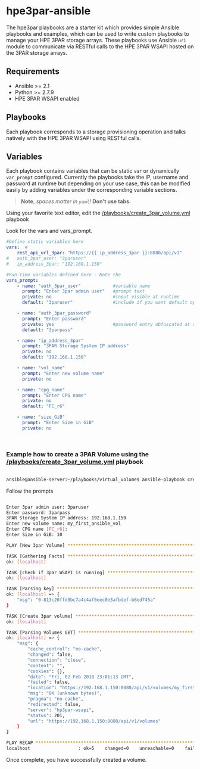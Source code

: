 # hpe3par-ansible

The hpe3par playbooks are a starter kit which provides simple Ansible playbooks and examples, which can be used to write custom playbooks to manage your HPE 3PAR storage arrays. These playbooks use Ansible ```uri``` module to communicate via RESTful calls to the HPE 3PAR WSAPI hosted on the 3PAR storage arrays.

## Requirements
 - Ansible >= 2.1
 - Python >= 2.7.9
 - HPE 3PAR WSAPI enabled
 
## Playbooks
Each playbook corresponds to a storage provisioning operation and talks natively with the HPE 3PAR WSAPI using RESTful calls.

## Variables
Each playbook contains variables that can be static `var` or dynamically `var_prompt` configured. Currently the playbooks take the IP, username and password at runtime but depending on your use case, this can be modified easily by adding variables under the corresponding variable sections. 

>**Note**, *spaces matter in `yaml`!* **Don't use tabs.**

Using your favorite text editor, edit the [/playbooks/create_3par_volume.yml](playbooks/virtual_volume/create_3par_volume.yml) playbook

Look for the vars and vars_prompt.

```yml
#Define static variables here
vars:  #
    rest_api_url_3par: "https://{{ ip_address_3par }}:8080/api/v1" 
#   auth_3par_user: "3paruser"
#   ip_address_3par: "192.168.1.150"

#Run-time variables defined here - Note the 
vars_prompt:
    - name: "auth_3par_user"            #variable name
      prompt: "Enter 3par admin user"   #prompt text
      private: no                       #input visible at runtime
      default: "3paruser"               #include if you want default option defined

    - name: "auth_3par_password"
      prompt: "Enter password"
      private: yes                      #password entry obfuscated at runtime
      default: "3parpass"

    - name: "ip_address_3par"
      prompt: "3PAR Storage System IP address"
      private: no
      default: "192.168.1.150"

    - name: "vol_name"
      prompt: "Enter new volume name"  
      private: no

    - name: "cpg_name"
      prompt: "Enter CPG name"
      private: no
      default: "FC_r6"

    - name: "size_GiB"
      prompt: "Enter Size in GiB"
      private: no
 
 
 ```

### Example how to create a 3PAR Volume using the [/playbooks/create_3par_volume.yml](playbooks/virtual_volume/create_3par_volume.yml) playbook

```bash

ansible@ansible-server:~/playbooks/virtual_volume$ ansible-playbook create_3par_volume.yml
```
Follow the prompts
```bash

Enter 3par admin user: 3paruser
Enter password: 3parpass
3PAR Storage System IP address: 192.168.1.150
Enter new volume name: my_first_ansible_vol
Enter CPG name [FC_r6]:
Enter Size in GiB: 10

PLAY [New 3par Volume] ******************************************************************************

TASK [Gathering Facts] ******************************************************************************
ok: [localhost]

TASK [check if 3par WSAPI is running] ***************************************************************
ok: [localhost]

TASK [Parsing key] **********************************************************************************
ok: [localhost] => {
    "msg": "0-813c20ffd9bc7a4c4af0eec0e3afbdef-b8ed745a"
}

TASK [Create 3par volume] ***************************************************************************
ok: [localhost]

TASK [Parsing Volumes GET] **************************************************************************
ok: [localhost] => {
    "msg": {
        "cache_control": "no-cache",
        "changed": false,
        "connection": "close",
        "content": "",
        "cookies": {},
        "date": "Fri, 02 Feb 2018 23:01:13 GMT",
        "failed": false,
        "location": "https://192.168.1.150:8080/api/v1/volumes/my_first_ansible_vol",
        "msg": "OK (unknown bytes)",
        "pragma": "no-cache",
        "redirected": false,
        "server": "hp3par-wsapi",
        "status": 201,
        "url": "https://192.168.1.150:8080/api/v1/volumes"
    }
}

PLAY RECAP ******************************************************************************************
localhost                  : ok=5    changed=0    unreachable=0    failed=0
```


Once complete, you have successfully created a volume.
